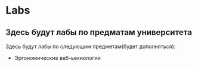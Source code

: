 # Labs

## Здесь будут лабы по предматам университета

Здесь будут лабы по следующим предметам(будет дополняться):
- Эргономические веб-ьехнологии